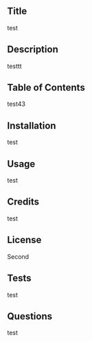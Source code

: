 ## Title

  test
  
  ## Description

  testtt

  ## Table of Contents

  test43
  
  ## Installation

  test

## Usage

test

## Credits

test

## License

Second

## Tests 

test

## Questions

test